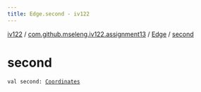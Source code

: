 ```yaml
---
title: Edge.second - iv122
---
```


[iv122](../../index.md) / [com.github.mseleng.iv122.assignment13](../index.md) / [Edge](index.md) / [second](.)

# second

`val second: `[`Coordinates`](../../com.github.mseleng.iv122.util/-coordinates/index.md)